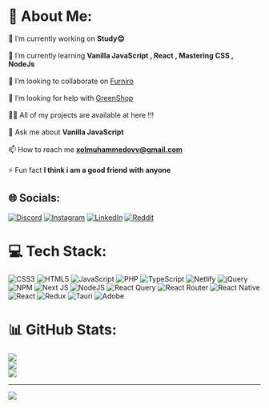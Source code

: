 # 💫 About Me:
🔭 I’m currently working on **Study😊**<br><br>🌱 I’m currently learning **Vanilla JavaScript , React , Mastering CSS , NodeJs**<br><br>👯 I’m looking to collaborate on [Furniro](https://www.figma.com/file/G4LVd5fahSsqXfKEMLxOAC/Furniture-eCommerce-Website-UI-(Community)?type=design&node-id=1-3&mode=design&t=imfxS3SBQTfrMlvq-0)<br><br>🤝 I’m looking for help with [GreenShop](https://www.figma.com/file/BeJ7F91dnIOSwVdvcRwMqn/GreenShop-(Copy)?type=design&mode=design&t=imfxS3SBQTfrMlvq-0)<br><br>👨‍💻 All of my projects are available at here !!!<br><br>💬 Ask me about **Vanilla JavaScript**<br><br>📫 How to reach me **xolmuhammedovv@gmail.com**<br><br>⚡ Fun fact **I think i am a good friend with anyone**


## 🌐 Socials:
[![Discord](https://img.shields.io/badge/Discord-%237289DA.svg?logo=discord&logoColor=white)](https://discord.gg/1105684033129685043) [![Instagram](https://img.shields.io/badge/Instagram-%23E4405F.svg?logo=Instagram&logoColor=white)](https://instagram.com/native_developer) [![LinkedIn](https://img.shields.io/badge/LinkedIn-%230077B5.svg?logo=linkedin&logoColor=white)](https://linkedin.com/in/xolmuhammedov) [![Reddit](https://img.shields.io/badge/Reddit-%23FF4500.svg?logo=Reddit&logoColor=white)](https://reddit.com/user/Historical_Park_3639)

# 💻 Tech Stack:
![CSS3](https://img.shields.io/badge/css3-%231572B6.svg?style=for-the-badge&logo=css3&logoColor=white) ![HTML5](https://img.shields.io/badge/html5-%23E34F26.svg?style=for-the-badge&logo=html5&logoColor=white) ![JavaScript](https://img.shields.io/badge/javascript-%23323330.svg?style=for-the-badge&logo=javascript&logoColor=%23F7DF1E) ![PHP](https://img.shields.io/badge/php-%23777BB4.svg?style=for-the-badge&logo=php&logoColor=white) ![TypeScript](https://img.shields.io/badge/typescript-%23007ACC.svg?style=for-the-badge&logo=typescript&logoColor=white) ![Netlify](https://img.shields.io/badge/netlify-%23000000.svg?style=for-the-badge&logo=netlify&logoColor=#00C7B7) ![jQuery](https://img.shields.io/badge/jquery-%230769AD.svg?style=for-the-badge&logo=jquery&logoColor=white) ![NPM](https://img.shields.io/badge/NPM-%23CB3837.svg?style=for-the-badge&logo=npm&logoColor=white) ![Next JS](https://img.shields.io/badge/Next-black?style=for-the-badge&logo=next.js&logoColor=white) ![NodeJS](https://img.shields.io/badge/node.js-6DA55F?style=for-the-badge&logo=node.js&logoColor=white) ![React Query](https://img.shields.io/badge/-React%20Query-FF4154?style=for-the-badge&logo=react%20query&logoColor=white) ![React Router](https://img.shields.io/badge/React_Router-CA4245?style=for-the-badge&logo=react-router&logoColor=white) ![React Native](https://img.shields.io/badge/react_native-%2320232a.svg?style=for-the-badge&logo=react&logoColor=%2361DAFB) ![React](https://img.shields.io/badge/react-%2320232a.svg?style=for-the-badge&logo=react&logoColor=%2361DAFB) ![Redux](https://img.shields.io/badge/redux-%23593d88.svg?style=for-the-badge&logo=redux&logoColor=white) ![Tauri](https://img.shields.io/badge/tauri-%2324C8DB.svg?style=for-the-badge&logo=tauri&logoColor=%23FFFFFF) ![Adobe](https://img.shields.io/badge/adobe-%23FF0000.svg?style=for-the-badge&logo=adobe&logoColor=white)
# 📊 GitHub Stats:
![](https://github-readme-stats.vercel.app/api?username=xolmuhammedov&theme=dark&hide_border=false&include_all_commits=false&count_private=false)<br/>
![](https://github-readme-streak-stats.herokuapp.com/?user=xolmuhammedov&theme=dark&hide_border=false)<br/>
![](https://github-readme-stats.vercel.app/api/top-langs/?username=xolmuhammedov&theme=dark&hide_border=false&include_all_commits=false&count_private=false&layout=compact)

---
[![](https://visitcount.itsvg.in/api?id=xolmuhammedov&icon=0&color=0)](https://visitcount.itsvg.in)

<!-- Proudly created with GPRM ( https://gprm.itsvg.in ) -->
